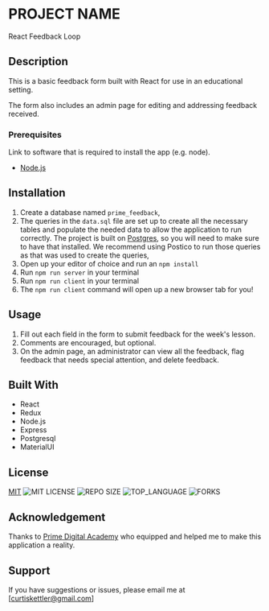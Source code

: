 # PROJECT NAME
React Feedback Loop

## Description

This is a basic feedback form built with React for use in an educational setting.

The form also includes an admin page for editing and addressing feedback received.


### Prerequisites

Link to software that is required to install the app (e.g. node).

- [Node.js](https://nodejs.org/en/)


## Installation

1. Create a database named `prime_feedback`,
2. The queries in the `data.sql` file are set up to create all the necessary tables and populate the needed data to allow the application to run correctly. The project is built on [Postgres](https://www.postgresql.org/download/), so you will need to make sure to have that installed. We recommend using Postico to run those queries as that was used to create the queries, 
3. Open up your editor of choice and run an `npm install`
4. Run `npm run server` in your terminal
5. Run `npm run client` in your terminal
6. The `npm run client` command will open up a new browser tab for you!


## Usage

1. Fill out each field in the form to submit feedback for the week's lesson.
2. Comments are encouraged, but optional.
3. On the admin page, an administrator can view all the feedback, flag feedback that needs special attention, and delete feedback.


## Built With

- React
- Redux
- Node.js
- Express
- Postgresql
- MaterialUI


## License

[MIT](https://choosealicense.com/licenses/mit/)
![MIT LICENSE](https://img.shields.io/github/license/scottbromander/the_marketplace.svg?style=flat-square)
![REPO SIZE](https://img.shields.io/github/repo-size/scottbromander/the_marketplace.svg?style=flat-square)
![TOP_LANGUAGE](https://img.shields.io/github/languages/top/scottbromander/the_marketplace.svg?style=flat-square)
![FORKS](https://img.shields.io/github/forks/scottbromander/the_marketplace.svg?style=social)


## Acknowledgement

Thanks to [Prime Digital Academy](www.primeacademy.io) who equipped and helped me to make this application a reality.


## Support

If you have suggestions or issues, please email me at [curtiskettler@gmail.com]